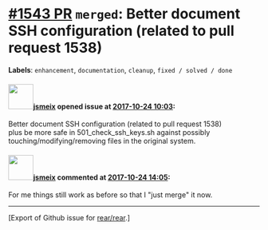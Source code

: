 [\#1543 PR](https://github.com/rear/rear/pull/1543) `merged`: Better document SSH configuration (related to pull request 1538)
==============================================================================================================================

**Labels**: `enhancement`, `documentation`, `cleanup`,
`fixed / solved / done`

#### <img src="https://avatars.githubusercontent.com/u/1788608?u=925fc54e2ce01551392622446ece427f51e2f0ce&v=4" width="50">[jsmeix](https://github.com/jsmeix) opened issue at [2017-10-24 10:03](https://github.com/rear/rear/pull/1543):

Better document SSH configuration (related to pull request 1538)  
plus be more safe in 501\_check\_ssh\_keys.sh against possibly  
touching/modifying/removing files in the original system.

#### <img src="https://avatars.githubusercontent.com/u/1788608?u=925fc54e2ce01551392622446ece427f51e2f0ce&v=4" width="50">[jsmeix](https://github.com/jsmeix) commented at [2017-10-24 14:05](https://github.com/rear/rear/pull/1543#issuecomment-339001765):

For me things still work as before so that I "just merge" it now.

------------------------------------------------------------------------

\[Export of Github issue for
[rear/rear](https://github.com/rear/rear).\]
